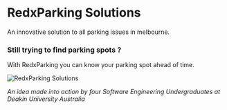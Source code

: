 # RedxParking Solutions

An innovative solution to all parking issues in melbourne.

### Still trying to find parking spots ?

With RedxParking you can know your parking spot ahead of time.

![RedxParking Solutions](http://redxsdk.com/parking/images/logo.png)

*An idea made into action by four Software Engineering Undergraduates at Deakin University Australia*
